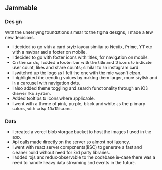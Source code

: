 ## Jammable

### Design

With the underlying foundations similar to the figma designs, I made a few new decisions.

- I decided to go with a card style layout similar to Netflix, Prime, YT etc with a navbar and a footer on mobile.
- I decided to go with footer icons with titles, for navigation on mobile.
- On the cards, I added a footer bar with the title and 3 icons to indicate user count, likes and share counts; similar to an instagram card.
- I switched up the logo as I felt the one with the mic wasn't clean.
- I highlighted the trending voices by making them larger, more stylish and in a carousel with navigation dots.
- I also added theme toggling and search functionality through an iOS drawer like system.
- Added tooltips to icons where applicable.
- I went with a theme of pink, purple, black and white as the primary colors, with crisp 15x15 icons.

### Data

- I created a vercel blob storgae bucket to host the images I used in the app.
- Api calls made directly on the server so almost not latency.
- I went with react server components(RSC) to generate a fast and cleaner build without need for 3rd party libraries.
- I added rxjs and redux-observable to the codebase in-case there was a need to handle heavy data streaming and events in the future.
